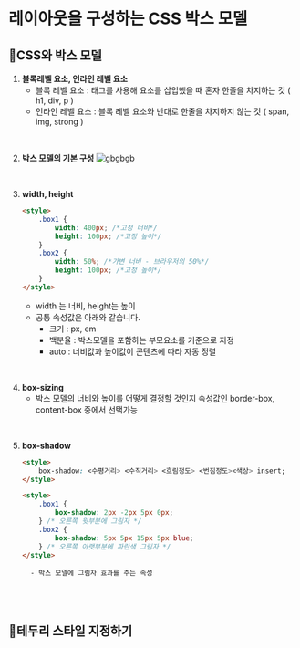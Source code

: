 # 레이아웃을 구성하는 CSS 박스 모델

## 👞CSS와 박스 모델

1. **블록레벨 요소, 인라인 레벨 요소**
    - 블록 레벨 요소 : 태그를 사용해 요소를 삽입했을 때 혼자 한줄을 차지하는 것 ( h1, div, p )
    - 인라인 레벨 요소 : 블록 레벨 요소와 반대로 한줄을 차지하지 않는 것 ( span, img, strong )

<br>

2. **박스 모델의 기본 구성**
   ![gbgbgb](https://user-images.githubusercontent.com/48710889/172642513-6b1ed38b-710f-416c-93bd-17c0c387116d.png)

<br>

3. **width, height**
    ```html
    <style>
        .box1 {
            width: 400px; /*고정 너비*/
            height: 100px; /*고정 높이*/
        }
        .box2 {
            width: 50%; /*가변 너비 - 브라우저의 50%*/
            height: 100px; /*고정 높이*/
        }
    </style>
    ```
    - width 는 너비, height는 높이
    - 공통 속성값은 아래와 같습니다.
        - 크기 : px, em
        - 백분율 : 박스모델을 포함하는 부모요소를 기준으로 지정
        - auto : 너비값과 높이값이 콘텐츠에 따라 자동 정렬

<br>

4. **box-sizing**
    - 박스 모델의 너비와 높이를 어떻게 결정할 것인지 속성값인 border-box, content-box 중에서 선택가능

<br>

5.  **box-shadow**

    ```html
    <style>
        box-shadow: <수평거리> <수직거리> <흐림정도> <번짐정도><색상> insert;
    </style>
    ```

    ```html
    <style>
        .box1 {
            box-shadow: 2px -2px 5px 0px;
        } /* 오른쪽 윗부분에 그림자 */
        .box2 {
            box-shadow: 5px 5px 15px 5px blue;
        } /* 오른쪽 아랫부분에 파란색 그림자 */
    </style>
    ```

          - 박스 모델에 그림자 효과를 주는 속성

    <br><br>

## 👟테두리 스타일 지정하기

